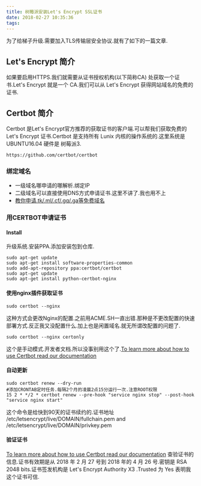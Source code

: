 ```yaml
---
title: 树莓派安装Let's Encrypt SSL证书
date: 2018-02-27 10:35:36
tags:
---
```

为了给梯子升级.需要加入TLS传输层安全协议.就有了如下的一篇文章.

## Let's Encrypt 简介
如果要启用HTTPS.我们就需要从证书授权机构(以下简称CA) 处获取一个证书.Let's Encrypt 就是一个 CA.我们可以从 Let's Encrypt 获得网站域名的免费的证书.

## Certbot 简介
Certbot 是Let's Encrypt官方推荐的获取证书的客户端.可以帮我们获取免费的Let's Encrypt 证书.Certbot 是支持所有 Lunix 内核的操作系统的.这里系统是UBUNTU16.04 硬件是 树莓派3.
```
https://github.com/certbot/certbot
```
### 绑定域名
* 一级域名哪申请的哪解析.绑定IP
* 二级域名可以直接使用DNS方式申请证书.这里不讲了.我也用不上
* [教你申请.tk/.ml/.cf/.gq/.ga等免费域名](https://doub.io/dbwz-3/)
### 用CERTBOT申请证书
#### Install
升级系统.安装PPA.添加安装包到仓库.
```
sudo apt-get update
sudo apt-get install software-properties-common
sudo add-apt-repository ppa:certbot/certbot
sudo apt-get update
sudo apt-get install python-certbot-nginx 
```
#### 使用nginx插件获取证书
```
sudo certbot --nginx
```
这种方式会更改Nginx的配置.之前用ACME.SH一直出错.那种是不更改配置的快速部署方式.反正我又没配置什么.加上也是闲置域名.就无所谓改配置的问题了.

```
sudo certbot --nginx certonly
```
这个是手动模式.开发者文档.所以没事别用这个了.[To learn more about how to use Certbot read our documentation](https://certbot.eff.org/docs)
#### 自动更新
```
sudo certbot renew --dry-run
#添加CRONTAB定时任务.每隔2个月的凌晨2点15分运行一次.注意ROOT权限
15 2 * */2 * certbot renew --pre-hook "service nginx stop" --post-hook "service nginx start"
```
这个命令是给快到90天的证书续约的.证书地址 /etc/letsencrypt/live/DOMAIN/fullchain.pem  and /etc/letsencrypt/live/DOMAIN/privkey.pem
#### 验证证书
[To learn more about how to use Certbot read our documentation](https://www.ssllabs.com/ssltest/index.html)
查验证书的信息.证书有效期是从 2018 年 2 月 27 号到 2018 年的 4 月 26 号.密钥是 RSA 2048 bits.证书签发机构是 Let's Encrypt Authority X3 .Trusted 为 Yes 表明我这个证书可信.